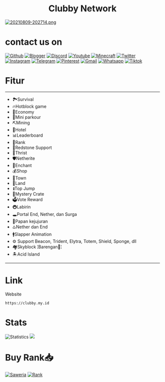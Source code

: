 # <center>Clubby Network</center>
[![20210809-202714.png](https://i.postimg.cc/nr0BVVqj/20210809-202714.png)](https://postimg.cc/vxxc3sqb)

# contact us on
[![Github](https://img.shields.io/badge/GitHub-100000?style=for-the-badge&logo=github&logoColor=white
)](https://github.com/ItzClubbyKunz) [![Blogger](https://img.shields.io/badge/Blogger-FF5722?style=for-the-badge&logo=blogger&logoColor=white
)](https://bit.ly/ClubMinecraft) [![Discord](https://img.shields.io/badge/Discord-7289D9?style=for-the-badge&logo=discord&logoColor=white
)](https://discord.com/invite/v58xB2unpE) [![Youtube](https://img.shields.io/badge/Youtube-FF0000?style=for-the-badge&logo=youtube&logoColor=white
)](https://youtube.com/c/AbigailNSyalom) [![Minecraft](https://img.shields.io/badge/Xbox-55c94b?style=for-the-badge&logo=xbox&logoColor=white
)](https://account.xbox.com/en-us/Profile?xr=mebarnav&rtc=1&refresh=1) [![Twitter](https://img.shields.io/badge/Twitter-87ceeb?style=for-the-badge&logo=twitter&logoColor=white
)](https://mobile.twitter.com/ClubbyItz) [![Instagram](https://img.shields.io/badge/Instagram-E4405F?style=for-the-badge&logo=instagram&logoColor=white
)](https://www.instagram.com/invites/contact/?i=puqlnm67lgmu&utm_content=lhi40ch) [![Telegram](https://img.shields.io/badge/Telegram-lightblue?style=for-the-badge&logo=telegram&logoColor=white
)](https://t.me/ClubbyNetwork) [![Pinterest](https://img.shields.io/badge/Pinterest-610400?style=for-the-badge&logo=pinterest&logoColor=white
)](https://www.pinterest.com/clubbynetwork) [![Gmail](https://img.shields.io/badge/Gmail-D14836?style=for-the-badge&logo=gmail&logoColor=white
)](mailto:clubbynetwork@gmail.com) [![Whatsapp](https://img.shields.io/badge/Whatsapp-20C65A?style=for-the-badge&logo=whatsapp&logoColor=white
)](https://chat.whatsapp.com/HTABAHwVRajIfIE8zZZfcz) [![Tiktok](https://img.shields.io/badge/TikTok-010101?style=for-the-badge&logo=tiktok&logoColor=69C9D0
)](https://www.tiktok.com/@clubby_network)

# Fitur
____________
- 🏞️Survival
- 🔥Hotblock game
- 💸Economy
- 🚩Mini parkour
- ⛏️Mining
- 🏨Hotel
- 📊Leaderboard
- 🔩Rank
- 🔌Redstone Support
- 🌊Thrist
- 🛡️Netherite
- 🔮Enchant
- 💰Shop
- 🏫Town
- 🚧Land
- ⏫Top Jump
- 🎁Mystery Crate
- 🗳️Vote Reward
- 🚇Labirin
- 🕳️Portal End, Nether, dan Surga
- 📑Papan kejujuran
- ♨️Nether dan End
- 🚹Slapper Animation
- ⚙️ Support Beacon, Trident, Elytra, Totem, Shield, Sponge, dll
- 🏘️Skyblock
¦Barengan👥¦
- 🏝️Acid Island
____________

# Link
Website
```
https://clubby.my.id
```

# Stats
![Statistics](https://github-readme-stats.vercel.app//api?username=meowcraftg&show_icons=true&count_private=true&hide_title=true&bg_color=100,0e1e45,000000&title_color=6c8fd9&text_color=68f5fc)
<a href="https://minecraftpocket-servers.com/server/112632/"><img src="https://minecraftpocket-servers.com/server/112632/banners/leaderboard-6.png" border="0"></a>

# Buy Rank📥
[![Saweria](https://img.shields.io/badge/DONATE-SAWERIA-green?style=for-the-badge)](https://saweria.co/ItzClubbyKunz)
[![Rank](https://img.shields.io/badge/SOON-BUY_ME_A_COFFE-green?style=for-the-badge)](https://saweria.co/ItzClubbyKunz)
